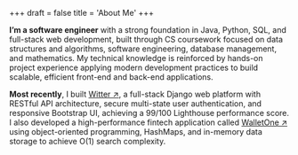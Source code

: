 +++
draft = false
title = 'About Me'
+++

**I’m a software engineer** with a strong foundation in Java, Python, SQL, and full-stack web development, built through CS coursework focused on data structures and algorithms, software engineering, database management, and mathematics. My technical knowledge is reinforced by hands-on project experience applying modern development practices to build scalable, efficient front-end and back-end applications.

**Most recently**, I built [Witter ↗](https://github.com/chriseborowski/witter), a full-stack Django web platform with RESTful API architecture, secure multi-state user authentication, and responsive Bootstrap UI, achieving a 99/100 Lighthouse performance score. I also developed a high-performance fintech application called [WalletOne ↗](https://github.com/chriseborowski/walletone) using object-oriented programming, HashMaps, and in-memory data storage to achieve O(1) search complexity.
